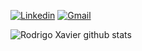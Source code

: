 [![Linkedin](https://img.shields.io/badge/-rodrigoxavier-blue?style=flat-square&logo=Linkedin&logoColor=white&link=https://www.linkedin.com/in/rodrigomxavier/)](https://www.linkedin.com/in/rodrigomxavier/)
[![Gmail](https://img.shields.io/badge/-rodrigomatiasxavier@gmail.com-c14438?style=flat-square&logo=Gmail&logoColor=white&link=mailto:rodrigomataisxavier@gmail.com)](mailto:rodrigomatiasxavier@gmail.com) 


![Rodrigo Xavier github stats](https://github-readme-stats.vercel.app/api?username=rodrigo-xavier&show_icons=true&theme=dark&bg_color=150,141414,000000)


